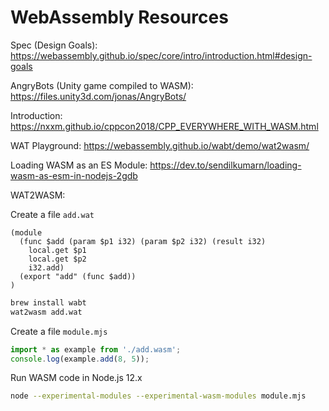 # WebAssembly Resources

Spec (Design Goals):
https://webassembly.github.io/spec/core/intro/introduction.html#design-goals

AngryBots (Unity game compiled to WASM):
https://files.unity3d.com/jonas/AngryBots/

Introduction:
https://nxxm.github.io/cppcon2018/CPP_EVERYWHERE_WITH_WASM.html

WAT Playground:
https://webassembly.github.io/wabt/demo/wat2wasm/

Loading WASM as an ES Module:
https://dev.to/sendilkumarn/loading-wasm-as-esm-in-nodejs-2gdb

WAT2WASM:

Create a file `add.wat`

```
(module
  (func $add (param $p1 i32) (param $p2 i32) (result i32)
    local.get $p1
    local.get $p2
    i32.add)
  (export "add" (func $add))
)
```

``` bash
brew install wabt
wat2wasm add.wat
```

Create a file `module.mjs`

``` javascript
import * as example from './add.wasm';
console.log(example.add(8, 5));
```

Run WASM code in Node.js 12.x

``` bash
node --experimental-modules --experimental-wasm-modules module.mjs
```
